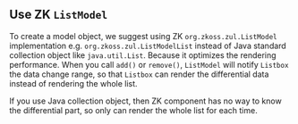 ## Use ZK `ListModel`
To create a model object, we suggest using ZK `org.zkoss.zul.ListModel` implementation e.g. `org.zkoss.zul.ListModelList` instead of Java standard collection object like `java.util.List`. Because it optimizes the rendering performance. When you call `add()` or `remove()`, `ListModel` will notify `Listbox` the data change range, so that `Listbox` can render the differential data instead of rendering the whole list.

If you use Java collection object, then ZK component has no way to know the differential part, so only can render the whole list for each time.
